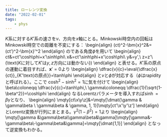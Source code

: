 ```yaml
---
title: ローレンツ変換
date: "2022-02-01"
tags:
    - phys
---
```



$K$系に対する$K'$系の速さを$v$、方向を$x$軸にとる。Minkowski時空内の回転はMinkowski時空での距離を不変にする：
\begin{align}
(ct)^2-\bm{x}^2&=(ct')^2-\bm{x}'^2
\end{align}
のである角度$\phi$を用いて
\begin{align}
  ct&=ct'\cosh\phi+x'\sinh\phi\\
  x&=ct'\sinh\phi+x'\cosh\phi\\
  y&=y',\ z=z'\ (\text{$K$に対して$K'$は$y,z$方向には動かない})
\end{align}
と表せる。$K'$系の原点の運動に着目すれば、$\bm{x}'=0$より
\begin{align}
  \dfrac{v}{c}=\eval{\dfrac{x}{ct}}_{K'\text{の原点}}=\tanh\phi
\end{align}
と$v$と$\phi$が対応する（$\phi$はrapidityと呼ばれる）。ここで $\cosh^2-\sinh^2=1$に気を付けて
\begin{align}
  \beta\coloneqq \dfrac{v}{c}=\tanh\phi,\ \gamma\coloneqq \dfrac{1}{\sqrt{1-\beta^2}}=\cosh\phi
\end{align}
なるLorentzパラメータを導入すれば$\sinh=\beta\gamma$となり、
\begin{align}
  \mqty[ct\\x\\y\\z]&=\mqty[\dmat{\gamma & \gamma\beta \\ \gamma\beta & \gamma, 1, 1}]\mqty[ct'\\x'\\y'\\z']
\end{align}
とLorentz変換が行列にまとまる。$\gamma^2(1-\beta^2)=1$より
\begin{align}
  \mqty[\gamma &\gamma\beta\\\gamma\beta&\gamma]\mqty[\gamma&-\gamma\beta\\-\gamma\beta&\gamma]=\mqty[\dmat{1,1}]
\end{align}
となって逆変換もわかる。
